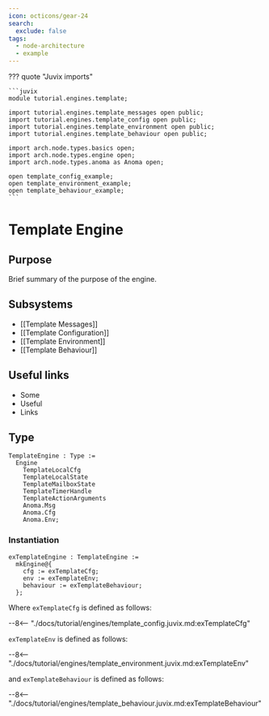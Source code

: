 ```yaml
---
icon: octicons/gear-24
search:
  exclude: false
tags:
  - node-architecture
  - example
---
```


??? quote "Juvix imports"

    ```juvix
    module tutorial.engines.template;

    import tutorial.engines.template_messages open public;
    import tutorial.engines.template_config open public;
    import tutorial.engines.template_environment open public;
    import tutorial.engines.template_behaviour open public;

    import arch.node.types.basics open;
    import arch.node.types.engine open;
    import arch.node.types.anoma as Anoma open;

    open template_config_example;
    open template_environment_example;
    open template_behaviour_example;
    ```

# Template Engine

## Purpose

Brief summary of the purpose of the engine.

## Subsystems

- [[Template Messages]]
- [[Template Configuration]]
- [[Template Environment]]
- [[Template Behaviour]]

## Useful links

- Some
- Useful
- Links

## Type

<!-- --8<-- [start:TemplateEngine] -->
```juvix
TemplateEngine : Type :=
  Engine
    TemplateLocalCfg
    TemplateLocalState
    TemplateMailboxState
    TemplateTimerHandle
    TemplateActionArguments
    Anoma.Msg
    Anoma.Cfg
    Anoma.Env;
```
<!-- --8<-- [end:TemplateEngine] -->

### Instantiation

<!-- --8<-- [start:exTemplateEngine] -->
```juvix
exTemplateEngine : TemplateEngine :=
  mkEngine@{
    cfg := exTemplateCfg;
    env := exTemplateEnv;
    behaviour := exTemplateBehaviour;
  };
```
<!-- --8<-- [end:exTemplateEngine] -->

Where `exTemplateCfg` is defined as follows:

--8<-- "./docs/tutorial/engines/template_config.juvix.md:exTemplateCfg"

`exTemplateEnv` is defined as follows:

--8<-- "./docs/tutorial/engines/template_environment.juvix.md:exTemplateEnv"

and `exTemplateBehaviour` is defined as follows:

--8<-- "./docs/tutorial/engines/template_behaviour.juvix.md:exTemplateBehaviour"
